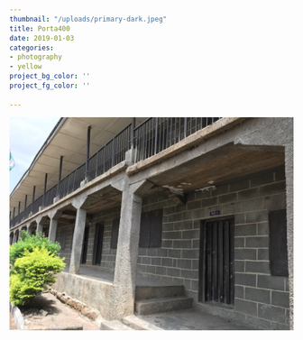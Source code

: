 ```yaml
---
thumbnail: "/uploads/primary-dark.jpeg"
title: Porta400
date: 2019-01-03
categories:
- photography
- yellow
project_bg_color: ''
project_fg_color: ''

---
```

![](/uploads/primary-dark.jpeg)